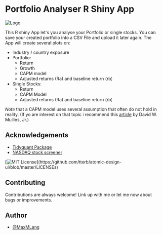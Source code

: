 # Portfolio Analyser R Shiny App
![Logo](https://img.freepik.com/free-vector/financial-guru-expert-investment-profit-growth-financial-advisor-wealth-management_327176-590.jpg?w=500)




This R shiny App let's you analyse your Portfolio or single stocks. You can save your created portfolio into a CSV File and upload it later again. The App will create several plots on: 
- Industry / country exposure 
- Portfolio: 
    -  Return
    -  Growth
    -  CAPM model
    - Adjusted returns (Ra) and baseline return (rb)
- Single Stocks:
    - Return
    - CAPM Model
    - Adjusted returns (Ra) and baseline return (rb)
    
_Note_ that a CAPM model uses several assumption that often do not hold in reality. (If yo are interest on that topic i recommend this [article](https://hbr.org/1982/01/does-the-capital-asset-pricing-model-work) by David W. Mullins, Jr.)



## Acknowledgements

 - [Tidyquant Package](https://github.com/business-science/tidyquant)
 - [NASDAQ stock screener](https://www.nasdaq.com/market-activity/stocks/screener)



[![MIT License](https://img.shields.io/apm/l/atomic-design-ui.svg?)](https://github.com/tterb/atomic-design-ui/blob/master/LICENSEs)

## Contributing

Contributions are always welcome!
Link up with me or let me now about bugs or improvements.

## Author

- [@MaxMLang](https://www.github.com/MaxMLang)



